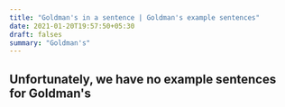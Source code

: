 ```yaml
---
title: "Goldman's in a sentence | Goldman's example sentences"
date: 2021-01-20T19:57:50+05:30
draft: falses
summary: "Goldman's"
---
```

## Unfortunately, we have no example sentences for Goldman's                 
